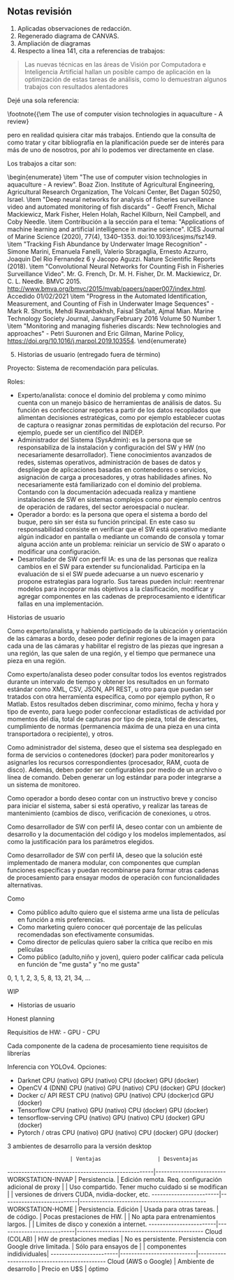 ## Notas revisión

1) Aplicadas observaciones de redacción.
2) Regenerado diagrama de CANVAS.
3) Ampliación de diagramas
4) Respecto a línea 141, cita a referencias de trabajos:

> Las nuevas técnicas en las áreas de Visión por Computadora e Inteligencia Artificial hallan un posible campo de aplicación en la 
> optimización de estas tareas de análisis, como lo demuestran algunos trabajos con resultados alentadores

Dejé una sola referencia:

\footnote{{\em The use of computer vision technologies in aquaculture - A review}

pero en realidad quisiera citar más trabajos. Entiendo que la consulta de como tratar y citar bibliografía en la planificación puede ser de interés para más de uno de nosotros, por ahí lo podemos ver directamente en clase.

Los trabajos a citar son:

\begin{enumerate}
\item "The use of computer vision technologies in aquaculture - A review". Boaz Zion. Institute of Agricultural Engineering, Agricultural Research Organization, The Volcani Center, Bet Dagan 50250, Israel.
\item "Deep neural networks for analysis of fisheries surveillance video and automated monitoring of fish discards" - Geoff French, Michal Mackiewicz, Mark Fisher, Helen Holah, Rachel Kilburn, Neil Campbell, and Coby Needle. 
\item Contribución a la sección para el tema: "Applications of machine learning and artificial intelligence in marine science". ICES Journal of Marine Science (2020), 77(4), 1340–1353. doi:10.1093/icesjms/fsz149.
\item "Tracking Fish Abundance by Underwater Image Recognition" - Simone Marini, Emanuela Fanelli, Valerio Sbragaglia, Ernesto Azzurro, Joaquin Del Rio Fernandez 6 y Jacopo Aguzzi. Nature Scientific Reports (2018).
\item "Convolutional Neural Networks for Counting Fish in Fisheries Surveillance Video". Mr. G. French, Dr. M. H. Fisher, Dr. M. Mackiewicz, Dr. C. L. Needle. BMVC 2015. http://www.bmva.org/bmvc/2015/mvab/papers/paper007/index.html. Accedido 01/02/2021
\item "Progress in the Automated Identification, Measurement, and Counting of Fish in Underwater Image Sequences" - Mark R. Shortis, Mehdi Ravanbakhsh, Faisal Shafait, Ajmal Mian. Marine Technology Society Journal, January/February 2016 Volume 50 Number 1.
\item "Monitoring and managing fisheries discards: New technologies and approaches" - Petri Suuronen and Eric Gilman, Marine Policy, https://doi.org/10.1016/j.marpol.2019.103554.
\end{enumerate}

5) Historias de usuario (entregado fuera de término)

Proyecto:
Sistema de recomendación para películas.

Roles:
- Experto/analísta: conoce el dominio del problema y como mínimo cuenta con un manejo básico de herramientas de análisis de datos. Su función es confeccionar reportes a partir de los datos recopilados que alimentan decisiones estratégicas, como por ejemplo establecer cuotas de captura o reasignar zonas permitidas de explotación del recurso. Por ejemplo, puede ser un científico del INIDEP.
- Administrador del Sistema (SysAdmin): es la persona que se responsabiliza de la instalación y configuración del SW y HW (no necesariamente desarrollador). Tiene conocimientos avanzados de redes, sistemas operativos, administración de bases de datos y despliegue de aplicaciones basadas en contenedores o servicios, asignación de carga a procesadores, y otras habilidades afines. No necesariamente está familiarizado con el dominio del problema. Contando con la documentación adecuada realiza y mantiene instalaciones de SW en sistemas complejos como por ejemplo centros de operación de radares, del sector aeroespacial o nuclear. 
- Operador a bordo: es la persona que opera el sistema a bordo del buque, pero sin ser ésta su función principal. En este caso su responsabilidad consiste en verificar que el SW está operativo mediante algún indicador en pantalla o mediante un comando de consola y tomar alguna acción ante un problema: reiniciar un servicio de SW o aparato o modificar una configuración. 
- Desarrollador de SW con perfil IA: es una de las personas que realiza cambios en el SW para extender su funcionalidad. Participa en la evaluación de si el SW puede adecuarse a un nuevo escenario y propone estrategias para lograrlo. Sus tareas pueden incluir: reentrenar modelos para incoporar más objetivos a la clasificación, modificar y agregar componentes en las cadenas de preprocesamiento e identificar fallas en una implementación.

Historias de usuario


Como experto/analista, y habiendo participado de la ubicación y orientación de las cámaras a bordo, deseo poder definir regiones de la imagen para cada una de las cámaras y habilitar el registro de las piezas que ingresan a una región, las que salen de una región, y el tiempo que permanece una pieza en una región. 

Como experto/analista deseo poder consultar todos los eventos registrados durante un intervalo de tiempo y obtener los resultados en un formato estándar como XML, CSV, JSON, API REST, u otro para que puedan ser tratados con otra herramienta específica, como por ejemplo python, R o Matlab. 
Estos resultados deben discriminar, como mínimo, fecha y hora y tipo de evento, para luego poder confeccionar estadísticas de actividad por momentos del día, total de capturas por tipo de pieza, total de descartes, cumplimiento de normas (permanencia máxima de una pieza en una cinta transportadora o recipiente), y otros.

Como administrador del sistema, deseo que el sistema sea desplegado en forma de servicios o contenedores (docker) para poder monitorearlos y asignarles los recursos correspondientes (procesador, RAM, cuota de disco). Además, deben poder ser configurables por medio de un archivo o línea de comando. Deben generar un log estándar para poder integrarse a un sistema de monitoreo.

Como operador a bordo deseo contar con un instructivo breve y conciso para iniciar el sistema, saber si está operativo, y realizar las tareas de mantenimiento (cambios de disco, verificación de conexiones, u otros.

Como desarrollador de SW con perfil IA, deseo contar con un ambiente de desarrollo y la documentación del código y los modelos implementados, así como la justificación para los parámetros elegidos. 

Como desarrollador de SW con perfil IA, deseo que la solución esté implementado de manera modular, con componentes que cumplan funciones específicas y puedan recombinarse para formar otras cadenas de procesamiento para ensayar modos de operación con funcionalidades alternativas.


Como 
- Como público adulto quiero que el sistema arme una lista de películas
en función a mis preferencias.
- Como marketing quiero conocer qué porcentaje de las películas recomendadas son efectivamente consumidas.
- Como director de películas quiero saber la crítica que recibo en mis películas
- Como público (adulto,niño y joven), quiero poder calificar cada película en función de "me gusta" y "no me gusta"

0, 1, 1, 2, 3, 5, 8, 13, 21, 34, ...


WIP

- Historias de usuario


Honest planning

Requisitios de HW:
	- GPU
	- CPU

Cada componente de la cadena de procesamiento tiene requisitos de librerías


Inferencia con YOLOv4. Opciones:

- Darknet 				CPU (nativo)
						GPU (nativo)
						CPU (docker)
						GPU (docker)
- OpenCV 4 (DNN)		CPU (nativo)
						GPU (nativo)
						CPU (docker)
						GPU (docker)
- Docker c/ API REST 	CPU (nativo)
						GPU (nativo)
						CPU (docker)cd
						GPU (docker)
- Tensorflow 			CPU (nativo)
						GPU (nativo)
						CPU (docker)
						GPU (docker)
- tensorflow-serving    CPU (nativo)
						GPU (nativo)
						CPU (docker)
						GPU (docker)
- Pytorch / otras		CPU (nativo)
						GPU (nativo)
						CPU (docker)
						GPU (docker)


3 ambientes de desarrollo para la versión desktop

						| Ventajas					| Desventajas
----------------------------------------------------|-------------------------						
WORKSTATION-INVAP		| Persistencia. 			| Edición remota. Req. configuración adicional de proxy
						|							| Uso compartido. Tener mucho cuidado si se modifican 
						|							| versiones de drivers CUDA, nvidia-docker, etc.
------------------------|---------------------------|---------------------------------------------					
WORKSTATION-HOME		| Persistencia.	Edición		| Usada para otras tareas.
						| de código.				| Pocas prestaciones de HW. 
						| 							| No apta para entrenamientos largos.
						|							| Límites de disco y conexión a internet.
------------------------|---------------------------|---------------------------------------------
Cloud (COLAB)			| HW de prestaciones medias | No es persistente. Persistencia con Google drive limitada.
						| Sólo para ensayos de      |
						| componentes indidividuales|
------------------------|---------------------------|---------------------------------------------
Cloud (AWS o Google)	| Ambiente de desarrollo    | Precio en U$S
						| óptimo